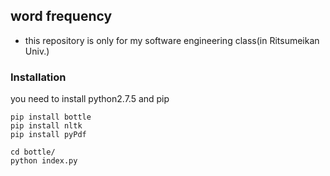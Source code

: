 ## word frequency

* this repository is only for my software engineering class(in Ritsumeikan Univ.)

### Installation
you need to install python2.7.5 and pip

```
pip install bottle
pip install nltk
pip install pyPdf

cd bottle/
python index.py
```